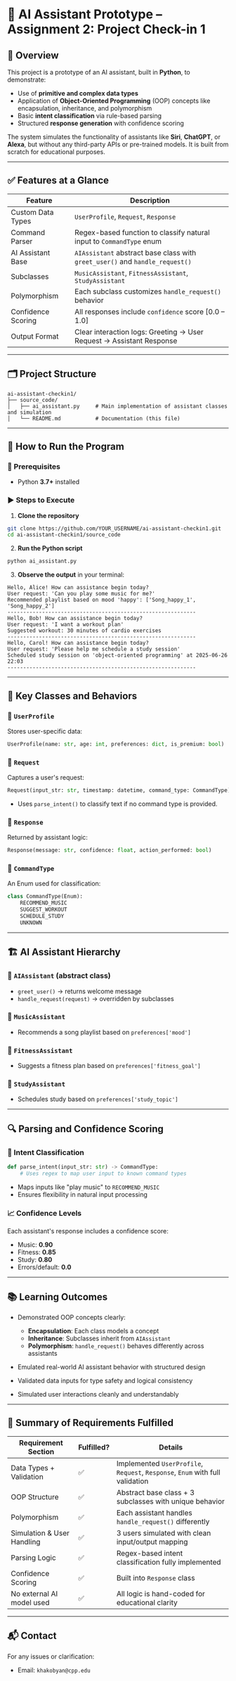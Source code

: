 # 🧠 AI Assistant Prototype – Assignment 2: Project Check-in 1

## 📌 Overview
This project is a prototype of an AI assistant, built in **Python**, to demonstrate:

- Use of **primitive and complex data types**
- Application of **Object-Oriented Programming** (OOP) concepts like encapsulation, inheritance, and polymorphism
- Basic **intent classification** via rule-based parsing
- Structured **response generation** with confidence scoring

The system simulates the functionality of assistants like **Siri**, **ChatGPT**, or **Alexa**, but without any third-party APIs or pre-trained models. It is built from scratch for educational purposes.

---

## ✅ Features at a Glance

| Feature                | Description                                                                 |
|------------------------|-----------------------------------------------------------------------------|
| Custom Data Types      | `UserProfile`, `Request`, `Response`                                        |
| Command Parser         | Regex-based function to classify natural input to `CommandType` enum        |
| AI Assistant Base      | `AIAssistant` abstract base class with `greet_user()` and `handle_request()` |
| Subclasses             | `MusicAssistant`, `FitnessAssistant`, `StudyAssistant`                      |
| Polymorphism           | Each subclass customizes `handle_request()` behavior                        |
| Confidence Scoring     | All responses include `confidence` score [0.0 – 1.0]                         |
| Output Format          | Clear interaction logs: Greeting → User Request → Assistant Response        |

---

## 🗂️ Project Structure
```
ai-assistant-checkin1/
├── source_code/
│   ├── ai_assistant.py     # Main implementation of assistant classes and simulation
│   └── README.md           # Documentation (this file)
```

---

## 🚀 How to Run the Program

### 🔧 Prerequisites
- Python **3.7+** installed

### ▶️ Steps to Execute
1. **Clone the repository**
```bash
git clone https://github.com/YOUR_USERNAME/ai-assistant-checkin1.git
cd ai-assistant-checkin1/source_code
```

2. **Run the Python script**
```bash
python ai_assistant.py
```

3. **Observe the output** in your terminal:
```
Hello, Alice! How can assistance begin today?
User request: 'Can you play some music for me?'
Recommended playlist based on mood 'happy': ['Song_happy_1', 'Song_happy_2']
------------------------------------------------------------
Hello, Bob! How can assistance begin today?
User request: 'I want a workout plan'
Suggested workout: 30 minutes of cardio exercises
------------------------------------------------------------
Hello, Carol! How can assistance begin today?
User request: 'Please help me schedule a study session'
Scheduled study session on 'object-oriented programming' at 2025-06-26 22:03
------------------------------------------------------------
```

---

## 📘 Key Classes and Behaviors

### 🔹 `UserProfile`
Stores user-specific data:
```python
UserProfile(name: str, age: int, preferences: dict, is_premium: bool)
```

### 🔹 `Request`
Captures a user's request:
```python
Request(input_str: str, timestamp: datetime, command_type: CommandType)
```
- Uses `parse_intent()` to classify text if no command type is provided.

### 🔹 `Response`
Returned by assistant logic:
```python
Response(message: str, confidence: float, action_performed: bool)
```

### 🔹 `CommandType`
An Enum used for classification:
```python
class CommandType(Enum):
    RECOMMEND_MUSIC
    SUGGEST_WORKOUT
    SCHEDULE_STUDY
    UNKNOWN
```

---

## 🏗️ AI Assistant Hierarchy

### 🔸 `AIAssistant` (abstract class)
- `greet_user()` → returns welcome message
- `handle_request(request)` → overridden by subclasses

### 🔸 `MusicAssistant`
- Recommends a song playlist based on `preferences['mood']`

### 🔸 `FitnessAssistant`
- Suggests a fitness plan based on `preferences['fitness_goal']`

### 🔸 `StudyAssistant`
- Schedules study based on `preferences['study_topic']`

---

## 🔍 Parsing and Confidence Scoring

### 🧩 Intent Classification
```python
def parse_intent(input_str: str) -> CommandType:
    # Uses regex to map user input to known command types
```
- Maps inputs like "play music" to `RECOMMEND_MUSIC`
- Ensures flexibility in natural input processing

### 📈 Confidence Levels
Each assistant's response includes a confidence score:
- Music: **0.90**
- Fitness: **0.85**
- Study: **0.80**
- Errors/default: **0.0**

---

## 📚 Learning Outcomes

- Demonstrated OOP concepts clearly:
  - **Encapsulation**: Each class models a concept
  - **Inheritance**: Subclasses inherit from `AIAssistant`
  - **Polymorphism**: `handle_request()` behaves differently across assistants

- Emulated real-world AI assistant behavior with structured design
- Validated data inputs for type safety and logical consistency
- Simulated user interactions cleanly and understandably

---

## 🧾 Summary of Requirements Fulfilled

| Requirement Section         | Fulfilled? | Details                                       |
|-----------------------------|------------|-----------------------------------------------|
| Data Types + Validation     | ✅         | Implemented `UserProfile`, `Request`, `Response`, `Enum` with full validation |
| OOP Structure               | ✅         | Abstract base class + 3 subclasses with unique behavior |
| Polymorphism                | ✅         | Each assistant handles `handle_request()` differently |
| Simulation & User Handling  | ✅         | 3 users simulated with clean input/output mapping |
| Parsing Logic               | ✅         | Regex-based intent classification fully implemented |
| Confidence Scoring          | ✅         | Built into `Response` class                   |
| No external AI model used   | ✅         | All logic is hand-coded for educational clarity |

---

## 📬 Contact
For any issues or clarification:
- Email: `khakobyan@cpp.edu`
